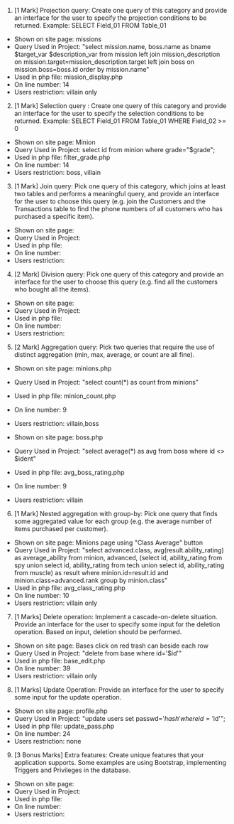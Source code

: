 1. [1 Mark] Projection query: Create one query of this category and provide an interface
for the user to specify the projection conditions to be returned.
Example:
SELECT Field_01
FROM Table_01

  * Shown on site page: missions
  * Query Used in Project: "select mission.name, boss.name as bname $target_var $description_var from mission left join mission_description on mission.target=mission_description.target left join boss on mission.boss=boss.id order by mission.name"
  * Used in php file: mission_display.php
  * On line number: 14
  * Users restriction: villain only


2. [1 Mark] Selection query : Create one query of this category and provide an interface
for the user to specify the selection conditions to be returned. Example:
SELECT Field_01
FROM Table_01
WHERE Field_02 >= 0

  * Shown on site page: Minion
  * Query Used in Project: select id from minion where grade="$grade";
  * Used in php file: filter_grade.php
  * On line number: 14
  * Users restriction: boss, villain


3. [1 Mark] Join query: Pick one query of this category, which joins at least two tables and
performs a meaningful query, and provide an interface for the user to choose this query
(e.g. join the Customers and the Transactions table to find the phone numbers of all
customers who has purchased a specific item).

  * Shown on site page:
  * Query Used in Project:
  * Used in php file:
  * On line number:
  * Users restriction:


4. [2 Mark] Division query: Pick one query of this category and provide an interface for
the user to choose this query (e.g. find all the customers who bought all the items).

  * Shown on site page:
  * Query Used in Project:
  * Used in php file:
  * On line number:
  * Users restriction:


5. [2 Mark] Aggregation query: Pick two queries that require the use of distinct
aggregation (min, max, average, or count are all fine).

  * Shown on site page: minions.php
  * Query Used in Project: "select count(\*) as count from minions"
  * Used in php file: minion_count.php
  * On line number: 9
  * Users restriction: villain,boss

  * Shown on site page: boss.php
  * Query Used in Project: "select average(\*) as avg from boss where id <>
    $ident"
  * Used in php file: avg_boss_rating.php
  * On line number: 9
  * Users restriction: villain

6. [1 Mark] Nested aggregation with group-by: Pick one query that finds some
aggregated value for each group (e.g. the average number of items purchased per
customer).

  * Shown on site page: Minions page using "Class Average" button
  * Query Used in Project: "select advanced.class, avg(result.ability_rating) as average_ability from minion, advanced, (select id, ability_rating from spy union select id, ability_rating from tech union select id, ability_rating from muscle) as result where minion.id=result.id and minion.class=advanced.rank group by minion.class"
  * Used in php file: avg_class_rating.php
  * On line number: 10
  * Users restriction: villain only


7. [1 Marks] Delete operation: Implement a cascade-on-delete situation. Provide an
interface for the user to specify some input for the deletion operation. Based on input,
deletion should be performed.

  * Shown on site page: Bases click on red trash can beside each row
  * Query Used in Project: "delete from base where id='$id'"
  * Used in php file: base_edit.php
  * On line number: 39
  * Users restriction: villain only


8. [1 Marks] Update Operation: Provide an interface for the user to specify some input
for the update operation.

  * Shown on site page: profile.php
  * Query Used in Project: "update users set passwd='$hash' where id='$id'";
  * Used in php file: update_pass.php
  * On line number: 24
  * Users restriction: none


9. [3 Bonus Marks] Extra features: Create unique features that your application
supports. Some examples are using Bootstrap, implementing Triggers and Privileges in
the database.

  * Shown on site page:
  * Query Used in Project:
  * Used in php file:
  * On line number:
  * Users restriction:

